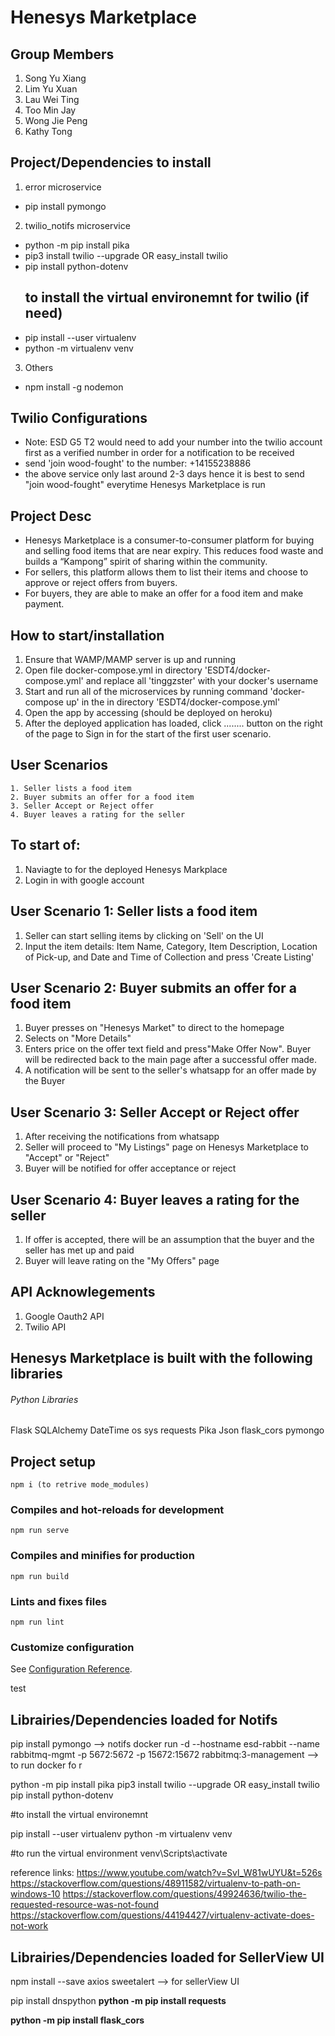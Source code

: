 # Henesys Marketplace

## Group Members
1. Song Yu Xiang
2. Lim Yu Xuan
3. Lau Wei Ting
4. Too Min Jay
5. Wong Jie Peng
6. Kathy Tong


## Project/Dependencies to install 

1. error microservice 
- pip install pymongo

2. twilio_notifs microservice
- python -m pip install pika
- pip3 install twilio --upgrade OR easy_install twilio
- pip install python-dotenv
  ## to install the virtual environemnt for twilio (if need)
- pip install --user virtualenv
- python -m virtualenv venv

3. Others 
- npm install -g nodemon

## Twilio Configurations
- Note: ESD G5 T2 would need to add your number into the twilio account first as a verified number in order for a notification to be received 
- send 'join wood-fought' to the number: +14155238886 
- the above service only last around 2-3 days hence it is best to send "join wood-fought" everytime Henesys Marketplace is run 


## Project Desc
- Henesys Marketplace is a consumer-to-consumer platform for buying and selling food items that are near expiry. This reduces food waste and builds a “Kampong” spirit of sharing within the community. 
- For sellers, this platform allows them to list their items and choose to approve or reject offers from buyers. 
- For buyers, they are able to make an offer for a food item and make payment.


## How to start/installation
1. Ensure that WAMP/MAMP server is up and running
2. Open file docker-compose.yml in directory 'ESDT4/docker-compose.yml' and replace all 'tinggzster' with your docker's username
3. Start and run all of the microservices by running command 'docker-compose up' in the 
in directory 'ESDT4/docker-compose.yml'
4.  Open the app by accessing <URL> (should be deployed on heroku)
5. After the deployed application has loaded, click ........ button on the right of the page to Sign in for the start of the first user scenario.


## User Scenarios 
    1. Seller lists a food item 
    2. Buyer submits an offer for a food item 
    3. Seller Accept or Reject offer 
    4. Buyer leaves a rating for the seller 

## To start of: 
1. Naviagte to <URL> for the deployed Henesys Markplace
2. Login in with google account

## User Scenario 1: Seller lists a food item 
1. Seller can start selling items by clicking on 'Sell' on the UI 
2. Input the item details: Item Name, Category, Item Description, Location of Pick-up, and Date and Time of Collection and press 'Create Listing' 

## User Scenario 2: Buyer submits an offer for a food item 
1. Buyer presses on "Henesys Market" to direct to the homepage
2. Selects on "More Details"
3. Enters price on the offer text field and press"Make Offer Now". Buyer will be redirected back to the main page after a successful offer made.
4. A notification will be sent to the seller's whatsapp for an offer made by the Buyer 

## User Scenario 3: Seller Accept or Reject offer 
1. After receiving the notifications from whatsapp 
2. Seller will proceed to "My Listings" page on Henesys Marketplace to "Accept" or "Reject" 
3. Buyer will be notified for offer acceptance or reject

## User Scenario 4: Buyer leaves a rating for the seller 
1. If offer is accepted, there will be an assumption that the buyer and the seller has met up and paid 
2. Buyer will leave rating on the "My Offers" page

## API Acknowlegements
1. Google Oauth2 API
2. Twilio API

## Henesys Marketplace is built with the following libraries 

######  Python Libraries 
Flask
SQLAlchemy
DateTime
os
sys
requests
Pika
Json
flask_cors
pymongo 



## Project setup
```
npm i (to retrive mode_modules)
```

### Compiles and hot-reloads for development
```
npm run serve
```

### Compiles and minifies for production
```
npm run build
```

### Lints and fixes files
```
npm run lint
```

### Customize configuration
See [Configuration Reference](https://cli.vuejs.org/config/).

test








## Librairies/Dependencies loaded for Notifs

pip install pymongo --> notifs
docker run -d --hostname esd-rabbit --name rabbitmq-mgmt -p 5672:5672 -p 15672:15672 rabbitmq:3-management --> to run docker fo r


python -m pip install pika
pip3 install twilio --upgrade OR easy_install twilio
pip install python-dotenv

#to install the virtual environemnt

pip install --user virtualenv
python -m virtualenv venv

#to run the virtual environment 
venv\Scripts\activate

reference links: https://www.youtube.com/watch?v=Svl_W81wUYU&t=526s 
https://stackoverflow.com/questions/48911582/virtualenv-to-path-on-windows-10 
https://stackoverflow.com/questions/49924636/twilio-the-requested-resource-was-not-found 
https://stackoverflow.com/questions/44194427/virtualenv-activate-does-not-work


## Librairies/Dependencies loaded for SellerView UI
npm install --save axios sweetalert --> for sellerView UI


pip install dnspython 
**python -m pip install requests**

**python -m pip install flask_cors**